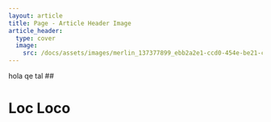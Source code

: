 ```yaml
---
layout: article
title: Page - Article Header Image
article_header:
  type: cover
  image:
    src: /docs/assets/images/merlin_137377899_ebb2a2e1-ccd0-454e-be21-c28569523103-master1050.jpeg
---
```



hola qe tal ##
# Loc Loco
